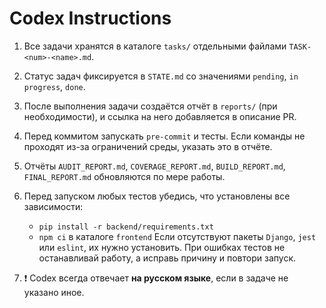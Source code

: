 # Codex Instructions

1. Все задачи хранятся в каталоге `tasks/` отдельными файлами `TASK-<num>-<name>.md`.
2. Статус задач фиксируется в `STATE.md` со значениями `pending`, `in progress`, `done`.
3. После выполнения задачи создаётся отчёт в `reports/` (при необходимости), и ссылка на него добавляется в описание PR.
4. Перед коммитом запускать `pre-commit` и тесты. Если команды не проходят из-за ограничений среды, указать это в отчёте.
5. Отчёты `AUDIT_REPORT.md`, `COVERAGE_REPORT.md`, `BUILD_REPORT.md`, `FINAL_REPORT.md` обновляются по мере работы.

6. Перед запуском любых тестов убедись, что установлены все зависимости:

   - `pip install -r backend/requirements.txt`
   - `npm ci` в каталоге `frontend`
     Если отсутствуют пакеты `Django`, `jest` или `eslint`, их нужно установить.
     При ошибках тестов не останавливай работу, а исправь причину и повтори запуск.

7. ❗ Codex всегда отвечает **на русском языке**, если в задаче не указано иное.
